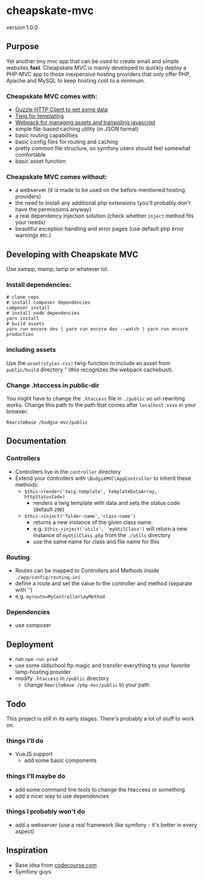 # cheapskate-mvc
version 1.0.0

## Purpose
Yet another tiny mvc app that can be used to create small and simple websites **fast**.
Cheapskate MVC is mainly developed to quickly deploy a PHP-MVC app to those inexpensive
hosting providers that only offer PHP, Apache and MySQL to keep hosting cost to a minimum.

### Cheapskate MVC comes with:
* [Guzzle HTTP Client to get some data](https://github.com/guzzle/guzzle)
* [Twig for templating](https://github.com/twigphp/Twig)
* [Webpack for managing assets and transpiling javascript](https://github.com/webpack/webpack)
* simple file-based caching utility (in JSON format)
* basic routing capabilities
* basic config files for routing and caching
* pretty common file structure, so symfony users should feel somewhat comfortable
* basic asset function

### Cheapskate MVC comes without:
* a webserver (it is made to be used on the before mentioned hosting providers)
* the need to install any additional php extensions (you'll probably don't have the permissions anyway)
* a real dependency injection solution (check whether ```inject``` method fits your needs)
* beautiful exception handling and error pages (use default php error warnings etc.)

## Developing with Cheapskate MVC 
Use xampp, mamp, lamp or whatever lol.

### Install dependencies:
```
# clone repo
# install composer dependencies
composer install
# install node dependencies
yarn install
# build assets
yarn run encore dev | yarn run encore dev --watch | yarn run encore production
```

### including assets
Use the ```asset(styles.css)``` twig-function to include an asset from ```public/build``` directory " (this recognizes the webpack cachebust).

### Change .htaccess in public-dir
You might have to change the ```.htaccess``` file in ```./public``` so url-rewriting works.
Change this path to the path that comes after ```localhost:xxxx``` in your browser.
```
RewriteBase /budgie-mvc/public
```
## Documentation

### Controllers
* Controllers live in the ```controller``` directory
* Extend your controllers with ```\BudgieMVC\AppController``` to inherit these methods:
    * ```$this->render('twig-template', templateDataArray, httpStatusCode)```
        * renders a twig template with data and sets the status code (default ```200```)
    * ```$this->inject('folder-name','class-name')```
        * returns a new instance of the given class name.
        * e.g. ```$this->inject('utils', 'myUtilClass')``` will return a new instance of ```myUtilClass.php``` from the ```./utils``` directory
        * use the same name for class and file name for this

### Routing
* Routes can be mapped to Controllers and Methods inside ```./app/config/routing.ini```
* define a route and set the value to the controller and method (separate with '\')
* e.g. ```myroute=MyController\myMethod```

### Dependencies
* use composer

## Deployment
* run ```npm run prod```
* use some oldschool ftp magic and transfer everything to your favorite lamp-hosting provider
* modify ```.htaccess``` in ```/public``` directory
    * change ```RewriteBase /php-mvc/public``` to your path

## Todo
This project is still in its early stages. There's probably a lot of stuff to work on.

### things I'll do
* VueJS support
    * add some basic components

### things I'll maybe do
* add some command line tools to change the htaccess or something
* add a nicer way to use dependencies

### things I probably won't do
* add a webserver (use a real framework like symfony - it's better in every aspect)

## Inspiration
* Base idea from [codecourse.com](https://codecourse.com/)
* Symfony guys